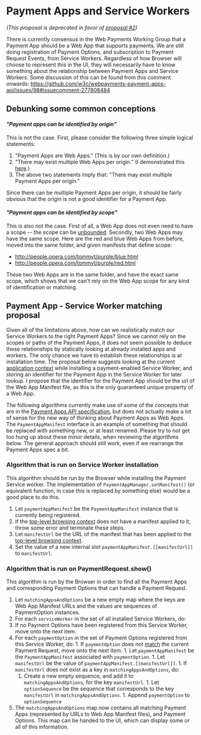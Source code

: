 # Payment Apps and Service Workers

*(This proposal is deprecated in favor of [proposal #2](Apps%20and%20Workers%202.md))*


There is currently consensus in the Web Payments Working Group that a Payment App should be a Web App that supports payments. We are still doing registration of Payment Options, and subscription to Payment Request Events, from Service Workers. Regardless of how Browser will choose to represent this in the UI, they will necessarily have to know something about the relationship between Payment Apps and Service Workers. Some discussion of this can be found from this comment onwards: https://github.com/w3c/webpayments-payment-apps-api/issues/98#issuecomment-277808484


## Debunking some common conceptions

#### *"Payment apps can be identified by origin"*

This is not the case. First, please consider the following three simple logical statements:

1. "Payment Apps are Web Apps." (This is by our own definition.)
1. "There may exist multiple Web Apps per origin." (I demonstrated this [here](https://github.com/w3c/webpayments-payment-apps-api/issues/98#issuecomment-277808484).)
1. The above two statements imply that: "There may exist multiple Payment Apps per origin."

Since there can be multiple Payment Apps per origin, it should be fairly obvious that the origin is not a good identifier for a Payment App.


#### *"Payment apps can be identified by scope"*

This is also not the case. First of all, a Web App does not even need to have a scope -- the scope can be [unbounded](https://www.w3.org/TR/appmanifest/#dfn-unbounded). Secondly, two Web Apps may have the same scope. Here are the red and blue Web Apps from before, moved into the same folder, and given manifests that define scope:

* http://people.opera.com/tommyt/purple/blue.html
* http://people.opera.com/tommyt/purple/red.html

These two Web Apps are in the same folder, and have the exact same scope, which shows that we can't rely on the Web App scope for any kind of identification or matching.


## Payment App - Service Worker matching proposal

Given all of the limitations above, how can we realistically match our Service Workers to the right Payment Apps? Since we cannot rely on the scopes or paths of the Payment Apps, it does not seem possible to deduce these relationships by statically looking at already installed apps and workers. The only chance we have to establish these relationships is at installation time. The proposal below suggests looking at the current [application context](https://w3c.github.io/manifest/#dfn-application-context) while installing a payment-enabled Service Worker, and storing an identifier for the Payment App in the Service Worker for later lookup. I propose that the identifier for the Payment App should be the url of the Web App Manifest file, as this is the only guaranteed unique property of a Web App.

The following algorithms currently make use of some of the concepts that are in the [Payment Apps API specification](https://w3c.github.io/webpayments-payment-apps-api/), but does not actually make a lot of sense for the new way of thinking about Payment Apps as Web Apps. The `PaymentAppManifest` interface is an example of something that should be replaced with something new, or at least renamed. Please try to not get too hung up about these minor details, when reviewing the algorithms below. The general approach should still work, even if we rearrange the Payment Apps spec a bit.


### Algorithm that is run on Service Worker installation

This algorithm should be run by the Browser while installing the Payment Service worker. The implementation of `PaymentAppManager.setManifest()` (or equivalent function, in case this is replaced by something else) would be a good place to do this.

1. Let `paymentAppManifest` be the `PaymentAppManifest` instance that is currently being registered.
1. If the [top-level browsing context](https://w3c.github.io/manifest/#dfn-top-level-browsing-context) does not have a manifest applied to it, throw some error and terminate these steps.
1. Let `manifestUrl` be the URL of the manifest that has been applied to the [top-level browsing context](https://w3c.github.io/manifest/#dfn-top-level-browsing-context).
1. Set the value of a new internal slot `paymentAppManifest.[[manifestUrl]]` to `manifestUrl`.


### Algorithm that is run on PaymentRequest.show()

This algorithm is run by the Browser in order to find all the Payment Apps and corresponding Payment Options that can handle a Payment Request.

1. Let `matchingAppsAndOptions` be a new empty map where the keys are Web App Manifest URLs and the values are sequences of PaymentOption instances.
1. For each `serviceWorker` in the set of all installed Service Workers, do:
  1. If no Payment Options have been registered from this Service Worker, move onto the next item.
  1. For each `paymentOption` in the set of Payment Options registered from this Service Worker, do:
    1. If `paymentOption` does not [match](https://w3c.github.io/webpayments-payment-apps-api/#matching) the current Payment Request, move onto the next item.
    1. Let `paymentAppManifest` be the `PaymentAppManifest` associated with `paymentOption`.
    1. Let `manifestUrl` be the value of `paymentAppManifest.[[manifestUrl]]`.
    1. If `manifestUrl` does not exist as a key in `matchingAppsAndOptions`, do:
      1. Create a new empty sequence, and add it to `matchingAppsAndOptions`, for the key `manifestUrl`.
    1. Let `optionSequence` be the sequence that corresponds to the key `manifestUrl` in `matchingAppsAndOptions`.
    1. Append `paymentOption` to `optionSequence`
1. The `matchingAppsAndOptions` map now contains all matching Payment Apps (represented by URLs to Web App Manifest files), and Payment Options. This map can be handed to the UI, which can display some or all of this information.
